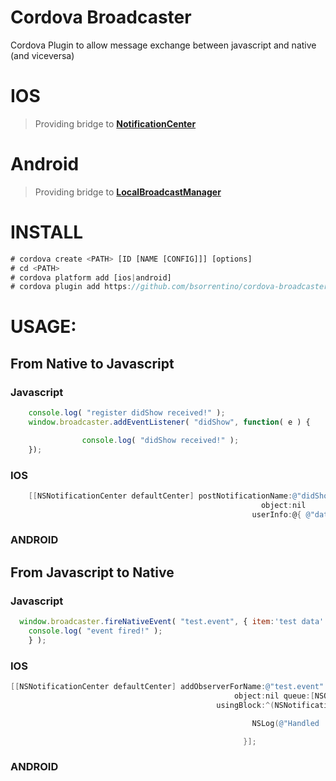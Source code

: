 Cordova Broadcaster
=====================

Cordova Plugin to allow message exchange between javascript and native (and viceversa)

IOS
===

> Providing bridge to **[NotificationCenter](https://developer.apple.com/library/mac/documentation/Cocoa/Reference/Foundation/Classes/NSNotificationCenter_Class/index.html#//apple_ref/occ/instm/NSNotificationCenter/addObserverForName%3aobject%3aqueue%3ausingBlock%3a)**


Android
=======

> Providing bridge to **[LocalBroadcastManager](http://developer.android.com/reference/android/support/v4/content/LocalBroadcastManager.html)**


INSTALL
========

 ```javascript
 # cordova create <PATH> [ID [NAME [CONFIG]]] [options]
 # cd <PATH>
 # cordova platform add [ios|android]
 # cordova plugin add https://github.com/bsorrentino/cordova-broadcaster.git
 ```

USAGE:
======

## From Native to Javascript

### Javascript

```javascript
    console.log( "register didShow received!" );
    window.broadcaster.addEventListener( "didShow", function( e ) {

                console.log( "didShow received!" );
    });
```

### IOS

```Objective-C
    [[NSNotificationCenter defaultCenter] postNotificationName:@"didShow"
                                                        object:nil
                                                      userInfo:@{ @"data":@"test"}];
```

### ANDROID

## From Javascript to Native

### Javascript

```javascript
  window.broadcaster.fireNativeEvent( "test.event", { item:'test data' }, function() {
    console.log( "event fired!" );
    } );
 ```

### IOS

```Objective-C
[[NSNotificationCenter defaultCenter] addObserverForName:@"test.event"
                                                  object:nil queue:[NSOperationQueue mainQueue]
                                              usingBlock:^(NSNotification *note) {

                                                      NSLog(@"Handled 'test.event' [%@]", note);

                                                    }];
```

### ANDROID

